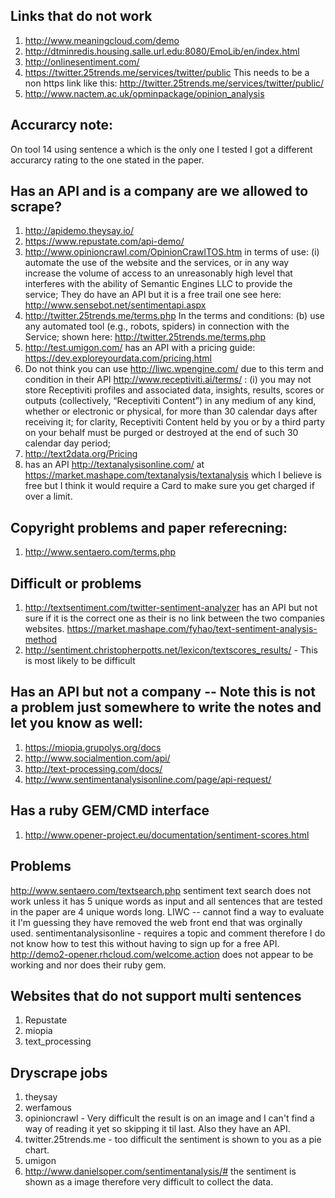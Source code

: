## Links that do not work
1. http://www.meaningcloud.com/demo
2. http://dtminredis.housing.salle.url.edu:8080/EmoLib/en/index.html
3. http://onlinesentiment.com/
4. https://twitter.25trends.me/services/twitter/public This needs to be a non https link like this:
http://twitter.25trends.me/services/twitter/public/
5. http://www.nactem.ac.uk/opminpackage/opinion_analysis

## Accurarcy note:
On tool 14 using sentence a which is the only one I tested I got a different accurarcy rating to the one stated in the paper.

## Has an API and is a company are we allowed to scrape?
1. http://apidemo.theysay.io/
2. https://www.repustate.com/api-demo/
3. http://www.opinioncrawl.com/OpinionCrawlTOS.htm in terms of use:
(i) automate the use of the website and the services, or in any way increase the volume of access to an unreasonably high level that interferes with the ability of Semantic Engines LLC to provide the service;
They do have an API but it is a free trail one see here:
http://www.sensebot.net/sentimentapi.aspx
4. http://twitter.25trends.me/terms.php In the terms and conditions: (b) use any automated tool (e.g., robots, spiders) in connection with the Service; shown here: http://twitter.25trends.me/terms.php
5. http://test.umigon.com/ has an API with a pricing guide:
https://dev.exploreyourdata.com/pricing.html
6. Do not think you can use http://liwc.wpengine.com/ due to this term and condition in their API http://www.receptiviti.ai/terms/ : (i) you may not store Receptiviti profiles and associated data, insights, results, scores or outputs (collectively, “Receptiviti Content”) in any medium of any kind, whether or electronic or physical, for more than 30 calendar days after receiving it; for clarity, Receptiviti Content held by you or by a third party on your behalf must be purged or destroyed at the end of such 30 calendar day period;
7. http://text2data.org/Pricing
8. has an API http://textanalysisonline.com/ at https://market.mashape.com/textanalysis/textanalysis which I believe is free but I think it would require a Card to make sure you get charged if over a limit.

## Copyright problems and paper referecning:
1. http://www.sentaero.com/terms.php

## Difficult or problems
1. http://textsentiment.com/twitter-sentiment-analyzer has an API but not sure if it is the correct one as their is no link between the two companies websites. https://market.mashape.com/fyhao/text-sentiment-analysis-method
2. http://sentiment.christopherpotts.net/lexicon/textscores_results/ - This is most likely to be difficult

## Has an API but not a company -- Note this is not a problem just somewhere to write the notes and let you know as well:
1. https://miopia.grupolys.org/docs
2. http://www.socialmention.com/api/
3. http://text-processing.com/docs/
4. http://www.sentimentanalysisonline.com/page/api-request/

## Has a ruby GEM/CMD interface
1. http://www.opener-project.eu/documentation/sentiment-scores.html

## Problems
http://www.sentaero.com/textsearch.php sentiment text search does not work
unless it has 5 unique words as input and all sentences that are tested
in the paper are 4 unique words long.
LIWC -- cannot find a way to evaluate it I'm guessing they have removed the
web front end that was orginally used.
sentimentanalysisonline - requires a topic and comment therefore I do not
know how to test this without having to sign up for a free API.
http://demo2-opener.rhcloud.com/welcome.action does not appear to be working
and nor does their ruby gem.

## Websites that do not support multi sentences
1. Repustate
2. miopia
3. text_processing

## Dryscrape jobs
1. theysay
2. werfamous
3. opinioncrawl - Very difficult the result is on an image and I can't find a
 way of reading it yet so skipping it til last. Also they have an API.
4. twitter.25trends.me - too difficult the sentiment is shown to you as a pie
chart.
5. umigon
6. http://www.danielsoper.com/sentimentanalysis/# the sentiment is shown as a
image therefore very difficult to collect the data.
